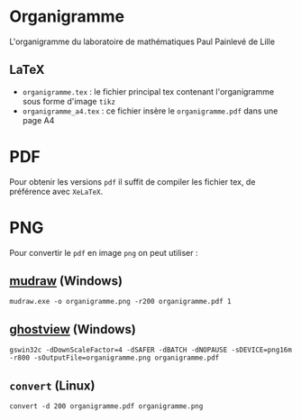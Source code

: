 # Organigramme
L'organigramme du laboratoire de mathématiques Paul Painlevé de Lille

## LaTeX

- `organigramme.tex` : le fichier principal tex contenant l'organigramme sous forme d'image `tikz`
- `organigramme_a4.tex` : ce fichier insère le `organigramme.pdf` dans une page A4

# PDF

Pour obtenir les versions `pdf` il suffit de compiler les fichier tex, de préférence avec `XeLaTeX`.

# PNG

Pour convertir le `pdf` en image `png` on peut utiliser :

## [mudraw](http://mupdf.com/) (Windows)

    mudraw.exe -o organigramme.png -r200 organigramme.pdf 1

## [ghostview](http://pages.cs.wisc.edu/~ghost/gsview/index.htm) (Windows)

    gswin32c -dDownScaleFactor=4 -dSAFER -dBATCH -dNOPAUSE -sDEVICE=png16m -r800 -sOutputFile=organigramme.png organigramme.pdf

## `convert`  (Linux)

    convert -d 200 organigramme.pdf organigramme.png
